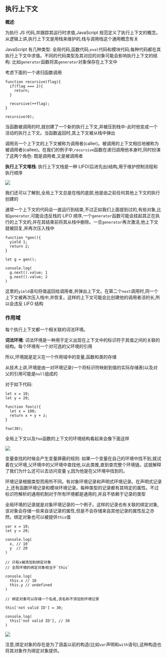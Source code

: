 ## 执行上下文

**概述**:

为执行 JS 代码,并跟踪其运行时求值,JavaScript 规范定义了执行上下文的概念。从逻辑上讲,执行上下文是用栈来维护的,栈与调用栈这个通用概念有关

JavaScript 有几种类型: 全局代码,函数代码,`eval`代码和模块代码;每种代码都在其执行上下文中求值。不同的代码类型及其对应的对象可能会影响执行上下文的结构: 比如`generator`函数将其`generator`对象保存在上下文中

考虑下面的一个递归函数调用

```
function recursive(flag){
  if(flag === 2){
    return;
  }

  recursive(++flag);
}

recursive(0);
```

当函数被调用的时,就创建了一个新的执行上下文,并被压到栈中-此时他变成一个活动的执行上下文。当函数返回时,其上下文被从栈中弹出

调用另一个上下文的上下文被称为调用者(caller)。被调用的上下文相应地被称为被调用者(callee)。在我们的例子中,`recursive`函数在递归调用他本身时,同时扮演了这两个角色: 既是调用者,又是被调用者

**执行上下文堆栈**: 执行上下文栈是一种 LIFO(后进先出)结构,用于维护控制流程和执行顺序

![]('http://www.xiaojichao.com/static/upload/20171215/pVd7fNaNvTzy_r_jWCk3.png')

我们还可以了解到,全局上下文总是在栈的底部,他是由之前任何其他上下文的执行创建的

通常一个上下文的代码会一直运行到结束,不过正如我们上面提到过的,有些对象,比如`generator`,可能会违反栈的 LIFO 顺序,一个`generator`函数可能会挂起其正在执行的上下文的,并在其结束前将其从栈中删除。一旦`generator`再次激活,他上下文就被回复,并再次压入栈中

```
function *gen(){
  yield 1;
  return 2;
}

let g = gen();

console.log(
  g.next().value; 1
  g.next().value; 2
)
```

这里的`yield`语句将值返回给调用者,并弹出上下文。在第二个`next`调用时,同一个上下文被再次压入栈中,并恢复。这样的上下文可能会比创建他的调用者活的长,所以会违反 LIFO 结构

### 作用域

每个执行上下文都一个相关联的词法环境。

**词法环境**: 词法环境是一种用于定义出现在上下文中的标识符于其值之间的关联的结构。每个环境有一个对可选的父环境的引用

所以,环境就是定义在一个作用域中的变量,函数和类的存储

从技术上讲,环境是由一对环境记录(一个将标识符映射到值的实际存储表)以及对父的引用可能是`null`组成的

对于如下代码:

```
let x = 10;
let y = 20;

function foo(z){
  let x = 100;
  return x + y + z;
}

foo(30);
```

全局上下文以及`foo`函数的上下文的环境结构看起来会像下面这样

![]('http://www.xiaojichao.com/static/upload/20171215/_4_iCT4i2nWck7DXOB3_.png')

变量查找的时候会产生变量屏蔽的规则: 如果一个变量在自己的环境中找不到,就试着在父环境,父环境中的父环境中查找他,以此类推,直到查完整个环境链。这就解释了我们为什么还可以去访问变量 y,因为他是在父环境中找到的。

环境记录根据类型而用所不同。有对象环境记录和声明式环境记录。在声明式记录上,还有函数环境记录和模块环境记录。每种类型的记录都有其特定的属性。不过标识符解析的通用机制对于所有环境都是通用的,并且不依赖于记录的类型

全局环境的记录就是对象环境记录的一个例子。这样的记录也有关联的绑定对象,该对象会存储一些来自该记录的属性,但是不会存储来自其他记录的属性反之亦然。绑定对象也可以被提供`this`值

```
var x = 10;
let y = 20;

console.log(
  x, // 10
  y  // 20
)

// 只有x被添加到绑定对象
// 全局环境的绑定对象相当于`this`

console.log(
  this.x // 10
  this.y // undefined
)

// 绑定对象可以存储一个名成,该名称不添加到环境记录

this['not valid ID'] = 30;

console.log(
  this['not valid ID'], // 30
)
```

![](http://www.xiaojichao.com/static/upload/20171215/tJEx2IUIGj7bocEq3rL3.png)

注意,绑定对象的存在是为了涵盖以前的构造(比如`var`声明和`with`语句),这种构造也将其对象作为绑定对象提供。
